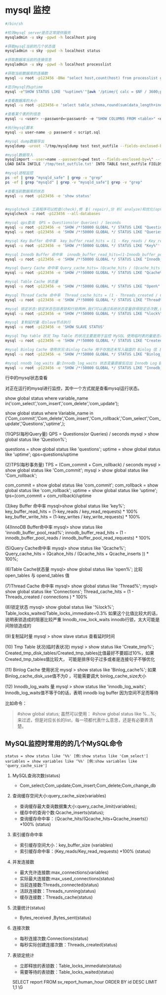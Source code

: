 # mysql 监控


```sh
#/bin/sh

#检测mysql server是否正常提供服务
mysqladmin -u sky -ppwd -h localhost ping

#获取mysql当前的几个状态值
mysqladmin -u sky -ppwd -h localhost status

#获取数据库当前的连接信息
mysqladmin -u sky -ppwd -h localhost processlist

#获取当前数据库的连接数
mysql -u root -p123456 -BNe "select host,count(host) from processlist group by host;" information_schema

#显示mysql的uptime
mysql -e"SHOW STATUS LIKE '%uptime%'"|awk '/ptime/{ calc = $NF / 3600;print $(NF-1), calc"Hour" }'

#查看数据库的大小
mysql -u root -p123456-e 'select table_schema,round(sum(data_length+index_length)/1024/1024,4) from information_schema.tables group by table_schema;'

#查看某个表的列信息
mysql -u <user> --password=<password> -e "SHOW COLUMNS FROM <table>" <database> | awk '{print $1}' | tr "\n" "," | sed 's/,$//g'

#执行mysql脚本
mysql -u user-name -p password < script.sql

#mysql dump数据导出
mysqldump -uroot -T/tmp/mysqldump test test_outfile --fields-enclosed-by=\" --fields-terminated-by=,

#mysql数据导入
mysqlimport --user=name --password=pwd test --fields-enclosed-by=\" --fields-terminated-by=, /tmp/test_outfile.txt
LOAD DATA INFILE '/tmp/test_outfile.txt' INTO TABLE test_outfile FIELDS TERMINATED BY '"' ENCLOSED BY ',';

#mysql进程监控
ps -ef | grep "mysqld_safe" | grep -v "grep"
ps -ef | grep "mysqld" | grep -v "mysqld_safe"| grep -v "grep"

#查看当前数据库的状态
mysql -u root -p123456 -e 'show status'


#mysqlcheck 工具程序可以检查(check),修 复( repair),分 析( analyze)和优化(optimize)MySQL Server 中的表
mysqlcheck -u root -p123456 --all-databases

#mysql qps查询  QPS = Questions(or Queries) / Seconds
mysql -u root -p123456 -e 'SHOW /*!50000 GLOBAL */ STATUS LIKE "Questions"'
mysql -u root -p123456 -e 'SHOW /*!50000 GLOBAL */ STATUS LIKE "Queries"'

#mysql Key Buffer 命中率  key_buffer_read_hits = (1 - Key_reads / Key_read_requests) * 100%  key_buffer_write_hits= (1 - Key_writes / Key_write_requests) * 100%
mysql -u root -p123456 -e 'SHOW /*!50000 GLOBAL */ STATUS LIKE "Key%"'

#mysql Innodb Buffer 命中率  innodb_buffer_read_hits=(1-Innodb_buffer_pool_reads/Innodb_buffer_pool_read_requests) * 100%
mysql -u root -p123456 -e 'SHOW /*!50000 GLOBAL */ STATUS LIKE "Innodb_buffer_pool_read%"'

#mysql Query Cache 命中率 Query_cache_hits= (Qcache_hits / (Qcache_hits + Qcache_inserts)) * 100%
mysql -u root -p123456 -e 'SHOW /*!50000 GLOBAL */ STATUS LIKE "Qcache%"'

#mysql Table Cache 状态量
mysql -u root -p123456 -e 'SHOW /*!50000 GLOBAL */ STATUS LIKE "Open%"'

#mysql Thread Cache 命中率  Thread_cache_hits = (1 - Threads_created / Connections) * 100%  正常来说,Thread Cache 命中率要在 90% 以上才算比较合理。
mysql -u root -p123456 -e 'SHOW /*!50000 GLOBAL */ STATUS LIKE "Thread%"'

#mysql 锁定状态:锁定状态包括表锁和行锁两种,我们可以通过系统状态变量获得锁定总次数,锁定造成其他线程等待的次数,以及锁定等待时间信息
mysql -u root -p123456 -e 'SHOW /*!50000 GLOBAL */ STATUS LIKE "%lock%"'

#mysql 复制延时量 在slave节点执行
mysql -u root -p123456 -e 'SHOW SLAVE STATUS'

#mysql Tmp table 状况 Tmp Table 的状况主要是用于监控 MySQL 使用临时表的量是否过多,是否有临时表过大而不得不从内存中换出到磁盘文件上
mysql -u root -p123456 -e 'SHOW /*!50000 GLOBAL */ STATUS LIKE "Created_tmp%"'

#mysql Binlog Cache 使用状况:Binlog Cache 用于存放还未写入磁盘的 Binlog 信 息 。
mysql -u root -p123456 -e 'SHOW /*!50000 GLOBAL */ STATUS LIKE "Binlog_cache%"'

#mysql nnodb_log_waits 量:Innodb_log_waits 状态变量直接反应出 Innodb Log Buffer 空间不足造成等待的次数
mysql -u root -p123456 -e 'SHOW /*!50000 GLOBAL */ STATUS LIKE "Innodb_log_waits'
```

行中的mysql状态查看

对正在运行的mysql进行监控，其中一个方式就是查看mysql运行状态。



show global status where variable_name in('com_select','com_insert','com_delete','com_update');

show global status where Variable_name in ('Com_commit','Com_delete','Com_insert','Com_rollback','Com_select','Com_update','Questions','uptime',);

(1)QPS(每秒Query量)
QPS = Questions(or Queries) / seconds
mysql > show  global  status like 'Question%';

questions = show global status like 'questions';
uptime = show global status like 'uptime';
qps=questions/uptime



(2)TPS(每秒事务量)
TPS = (Com_commit + Com_rollback) / seconds
mysql > show global status like 'Com_commit';
mysql > show global status like 'Com_rollback';

com_commit = show global status like 'com_commit';
com_rollback = show global status like 'com_rollback';
uptime = show global status like 'uptime';
tps=(com_commit + com_rollback)/uptime


(3)key Buffer 命中率
mysql>show  global   status  like   'key%';
key_buffer_read_hits = (1-key_reads / key_read_requests) * 100%
key_buffer_write_hits = (1-key_writes / key_write_requests) * 100%

(4)InnoDB Buffer命中率
mysql> show status like 'innodb_buffer_pool_read%';
innodb_buffer_read_hits = (1 - innodb_buffer_pool_reads / innodb_buffer_pool_read_requests) * 100%

(5)Query Cache命中率
mysql> show status like 'Qcache%';
Query_cache_hits = (Qcahce_hits / (Qcache_hits + Qcache_inserts )) * 100%;

(6)Table Cache状态量
mysql> show global  status like 'open%';
比较 open_tables  与 opend_tables 值

(7)Thread Cache 命中率
mysql> show global status like 'Thread%';
mysql> show global status like 'Connections';
Thread_cache_hits = (1 - Threads_created / connections ) * 100%

(8)锁定状态
mysql> show global  status like '%lock%';
Table_locks_waited/Table_locks_immediate=0.3%  如果这个比值比较大的话，说明表锁造成的阻塞比较严重
Innodb_row_lock_waits innodb行锁，太大可能是间隙锁造成的

(9)复制延时量
mysql > show slave status
查看延时时间

(10) Tmp Table 状况(临时表状况)
mysql > show status like 'Create_tmp%';
Created_tmp_disk_tables/Created_tmp_tables比值最好不要超过10%，如果Created_tmp_tables值比较大，
可能是排序句子过多或者是连接句子不够优化

(11) Binlog Cache 使用状况
mysql > show status like 'Binlog_cache%';
如果Binlog_cache_disk_use值不为0 ，可能需要调大 binlog_cache_size大小

(12) Innodb_log_waits 量
mysql > show status like 'innodb_log_waits';
Innodb_log_waits值不等于0的话，表明 innodb log  buffer 因为空间不足而等待

比如命令：
>#show global status;
虽然可以使用：
>#show global status like %...%;
来过滤，但是对应长长的list，每一项都代表什么意思，还是有必要弄清楚。

## MySQL监控时常用的的几个MySQL命令
```
status = show status like ‘%%' [例:show status like 'Com_select']
variables = show variables like ‘%%' [例:show variables like 'query_cache_size']
```

1. MySQL查询次数(status)
    * Com_select;Com_update;Com_insert;Com_delete;Com_change_db
2. 查询缓存空间大小:query_cache_size(variables)
    * 查询缓存最大查询数据集大小:query_cache_limit(variables);
    * 缓存中的查询个数:Qcache_inserts(status);
    * 查询缓存命中率：（Qcache_hits/(Qcache_hits+Qcache_inserts)）\*100% (status)
3. 索引缓存命中率
    * 索引缓存空间大小：key_buffer_size (variables)
    * 索引缓存命中率：(Key_reads/Key_read_requests) \*100% (status)
4. 并发连接数
    * 最大充许连接数:max_connections(variables)
    * 实际最大连接数:max_used_connections(status)
    * 当前连接数:Threads_connected(status)
    * 活跃连接数：Threads_running(status)
    * 缓存连接数：Threads_cache(status)
5. 流量统计(status)
    * Bytes_received ,Bytes_sent(status)
6. 连接次数
    * 每秒连接次数:Connections(status)
    * 每秒实际创建连接次数：Threads_created(status)
7. 表锁定统计
    * 立即释放的表锁数：Table_locks_immediate(status)
    * 需要等待的表锁数：Table_locks_waited(status)

    SELECT report FROM sv_report_human_hour ORDER BY id DESC LIMIT 1,1 \G
